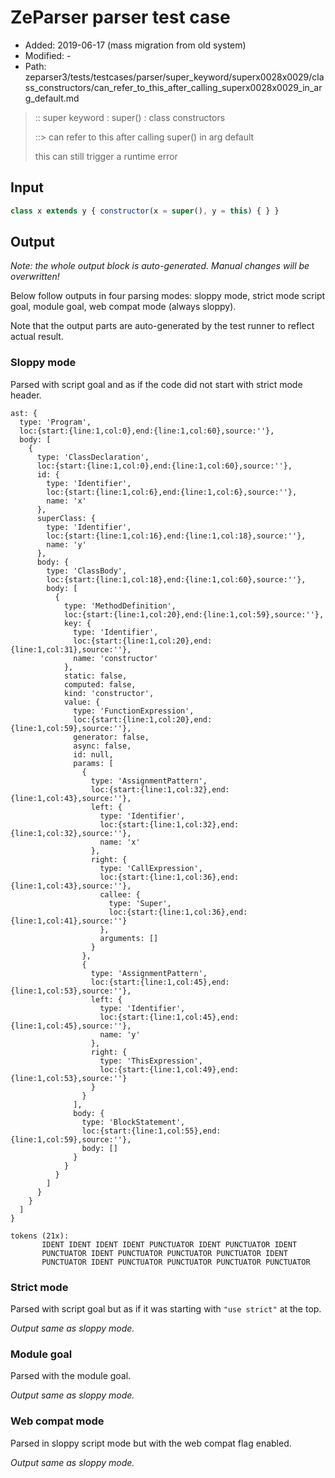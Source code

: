 # ZeParser parser test case

- Added: 2019-06-17 (mass migration from old system)
- Modified: -
- Path: zeparser3/tests/testcases/parser/super_keyword/superx0028x0029/class_constructors/can_refer_to_this_after_calling_superx0028x0029_in_arg_default.md

> :: super keyword : super() : class constructors
>
> ::> can refer to this after calling super() in arg default
>
> this can still trigger a runtime error

## Input

`````js
class x extends y { constructor(x = super(), y = this) { } }
`````

## Output

_Note: the whole output block is auto-generated. Manual changes will be overwritten!_

Below follow outputs in four parsing modes: sloppy mode, strict mode script goal, module goal, web compat mode (always sloppy).

Note that the output parts are auto-generated by the test runner to reflect actual result.

### Sloppy mode

Parsed with script goal and as if the code did not start with strict mode header.

`````
ast: {
  type: 'Program',
  loc:{start:{line:1,col:0},end:{line:1,col:60},source:''},
  body: [
    {
      type: 'ClassDeclaration',
      loc:{start:{line:1,col:0},end:{line:1,col:60},source:''},
      id: {
        type: 'Identifier',
        loc:{start:{line:1,col:6},end:{line:1,col:6},source:''},
        name: 'x'
      },
      superClass: {
        type: 'Identifier',
        loc:{start:{line:1,col:16},end:{line:1,col:18},source:''},
        name: 'y'
      },
      body: {
        type: 'ClassBody',
        loc:{start:{line:1,col:18},end:{line:1,col:60},source:''},
        body: [
          {
            type: 'MethodDefinition',
            loc:{start:{line:1,col:20},end:{line:1,col:59},source:''},
            key: {
              type: 'Identifier',
              loc:{start:{line:1,col:20},end:{line:1,col:31},source:''},
              name: 'constructor'
            },
            static: false,
            computed: false,
            kind: 'constructor',
            value: {
              type: 'FunctionExpression',
              loc:{start:{line:1,col:20},end:{line:1,col:59},source:''},
              generator: false,
              async: false,
              id: null,
              params: [
                {
                  type: 'AssignmentPattern',
                  loc:{start:{line:1,col:32},end:{line:1,col:43},source:''},
                  left: {
                    type: 'Identifier',
                    loc:{start:{line:1,col:32},end:{line:1,col:32},source:''},
                    name: 'x'
                  },
                  right: {
                    type: 'CallExpression',
                    loc:{start:{line:1,col:36},end:{line:1,col:43},source:''},
                    callee: {
                      type: 'Super',
                      loc:{start:{line:1,col:36},end:{line:1,col:41},source:''}
                    },
                    arguments: []
                  }
                },
                {
                  type: 'AssignmentPattern',
                  loc:{start:{line:1,col:45},end:{line:1,col:53},source:''},
                  left: {
                    type: 'Identifier',
                    loc:{start:{line:1,col:45},end:{line:1,col:45},source:''},
                    name: 'y'
                  },
                  right: {
                    type: 'ThisExpression',
                    loc:{start:{line:1,col:49},end:{line:1,col:53},source:''}
                  }
                }
              ],
              body: {
                type: 'BlockStatement',
                loc:{start:{line:1,col:55},end:{line:1,col:59},source:''},
                body: []
              }
            }
          }
        ]
      }
    }
  ]
}

tokens (21x):
       IDENT IDENT IDENT IDENT PUNCTUATOR IDENT PUNCTUATOR IDENT
       PUNCTUATOR IDENT PUNCTUATOR PUNCTUATOR PUNCTUATOR IDENT
       PUNCTUATOR IDENT PUNCTUATOR PUNCTUATOR PUNCTUATOR PUNCTUATOR
`````

### Strict mode

Parsed with script goal but as if it was starting with `"use strict"` at the top.

_Output same as sloppy mode._

### Module goal

Parsed with the module goal.

_Output same as sloppy mode._

### Web compat mode

Parsed in sloppy script mode but with the web compat flag enabled.

_Output same as sloppy mode._
